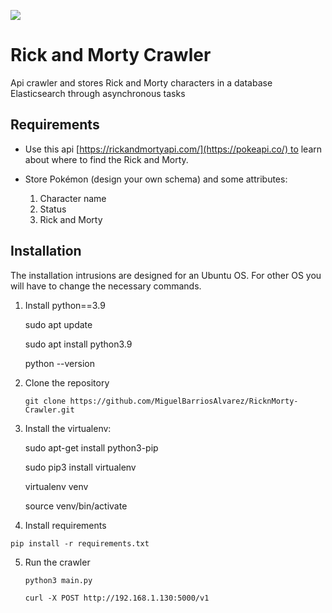![](/home/barrios/Descargas/rick-and-morty-with-dumb-faces-5emfcjchm1juj1v9.jpg)

# Rick and Morty Crawler
Api crawler and stores Rick and Morty characters in a database Elasticsearch through asynchronous tasks

## **Requirements**

- Use this api [https://rickandmortyapi.com/](https://pokeapi.co/) to learn about where to find the Rick and Morty.

- Store Pokémon (design your own schema) and some attributes:
    1. Character name
    2. Status
    3. Rick and Morty

## **Installation**
The installation intrusions are designed for an Ubuntu OS. For other OS you will have to change the necessary commands.

1. Install python==3.9


    sudo apt update
    
    sudo apt install python3.9
    
    python --version


2. Clone the repository


    `git clone https://github.com/MiguelBarriosAlvarez/RicknMorty-Crawler.git`

3. Install the virtualenv:


    sudo apt-get install python3-pip

    sudo pip3 install virtualenv
    
    virtualenv venv 
    
    source venv/bin/activate

4. Install requirements

  `pip install -r requirements.txt`

5. Run the crawler


    `python3 main.py`
    
    `curl -X POST http://192.168.1.130:5000/v1`


